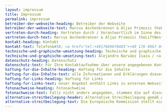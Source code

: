 ```yaml
---
layout: impressum
title: Impressum
permalink: impressum
betreiber-der-webseite-heading: Betreiber der Webseite
betreiber-der-webseite-text: Marcus Aschenbrenner & Aljaz Primozic theLiftNest GbR
vertreten-durch-heading: Vertreten durch / Verantwortlich im Sinne des Presserechtes für den Inhalt der Publikationen ist
vertreten-durch-text: Marcus Aschenbrenner & Aljaz Primozic theLiftNest GbR <p>Franklinstr. 25</p><p>01069 Dresden</p><p>Deutschland</p>
kontakt-heading: Kontakt
kontakt-text: Telefon&#58; <a href="tel:+4917669670465">+49 176 6967 0465</a><p>E-mail&#58; <a href="mailto:kontakt@theliftnest.com" target="_blank">kontakt@theliftnest.com </a></p>
technische-und-graphische-umsetzung-heading: Technische und graphische Umsetzung
technische-und-graphische-umsetzung-text: Alejandro Narváez Isaza / <a href="https://fluorescente.design/" target="_blank">fluorescente.design</a>
datenschutz-heading: Datenschutz
datenschutz-text: Für Ihre Kontaktaufnahme über unsere angegebenen Kontaktdaten (E-Mail, Postadresse) gilt hinsichtlich des Datenschutzes, der Verarbeitung, Speicherung und ggf. Widerspruch unsere Datenschutzerklärung unter <a href="/datenschutz">theliftnest/datenschutz</a>
haftung-fur-die-Inhalte-heading: Haftung für die Inhalte
haftung-fur-die-Inhalte-text: alle Informationen und Erklärungen dieser Internetseiten sind ohne Gewähr auf Vollständigkeit und Richtigkeit.
haftung-fur-Links-heading: Haftung für Links
haftung-fur-Links-text: Unser Angebot enthält Links zu externen Webseiten Dritter, auf deren Inhalte wir keinen Einfluss haben. Deshalb können wir für diese fremden Inhalte auch keine Gewähr übernehmen. Für die Inhalte der verlinkten Seiten ist stets der jeweilige Anbieter oder Betreiber der Seiten verantwortlich. Die verlinkten Seiten wurden zum Zeitpunkt der Verlinkung auf mögliche Rechtsverstöße überprüft. Rechtswidrige Inhalte waren zum Zeitpunkt der Verlinkung nicht erkennbar.<p>Eine permanente inhaltliche Kontrolle der verlinkten Seiten ist jedoch ohne konkrete Anhaltspunkte einer Rechtsverletzung nicht zumutbar. Bei Bekanntwerden von Rechtsverletzungen werden wir derartige Links umgehend entfernen.</p>
fotonachweise-heading: Fotonachweise
fotonachweise-text: Falls nicht anders angegeben, stammen die auf dieser Internetpräsenz veröffentlichten Abbildungen dem Archiv von theLiftNest.<p>Eine Verwendung ohne ausdrückliche schriftliche Genehmigung ist bis auf Weiteres nicht gestattet.</p>
alternative-streitbeilegung-header: Alternative Streitbeilegung gemäß Art, 14 Abs. 1ODR-VO und § 36
alternative-streitbeilegung-text: Die Europäische Kommission stellt eine Plattform zur Online-Streitbeilegung (OS) bereit, die Sie unter <a href="http://ec.europa.eu/consumers/odr/" target="_blank">http://ec.europa.eu/consumers/odr/</a> finden. Zur Teilnahme an einem streitbeilegungswerfahren vor einer Vebraucherschlichtungsstelle sind wir nicht verpflichtet und nicht bereit.
---
```

